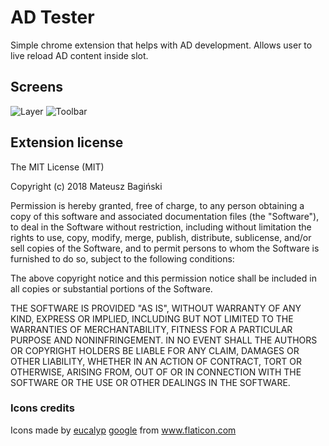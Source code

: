 # AD Tester
Simple chrome extension that helps with AD development. Allows user to live reload AD content inside slot.

## Screens
![Layer](docs/screens/layer.png?raw=true "Layer")
![Toolbar](docs/screens/toolbar.png?raw=true "Toolbar")

## Extension license
The MIT License (MIT)

Copyright (c) 2018 Mateusz Bagiński

Permission is hereby granted, free of charge, to any person obtaining a copy of this software and associated documentation files (the "Software"), to deal in the Software without restriction, including without limitation the rights to use, copy, modify, merge, publish, distribute, sublicense, and/or sell copies of the Software, and to permit persons to whom the Software is furnished to do so, subject to the following conditions:

The above copyright notice and this permission notice shall be included in all copies or substantial portions of the Software.

THE SOFTWARE IS PROVIDED "AS IS", WITHOUT WARRANTY OF ANY KIND, EXPRESS OR IMPLIED, INCLUDING BUT NOT LIMITED TO THE WARRANTIES OF MERCHANTABILITY, FITNESS FOR A PARTICULAR PURPOSE AND NONINFRINGEMENT. IN NO EVENT SHALL THE AUTHORS OR COPYRIGHT HOLDERS BE LIABLE FOR ANY CLAIM, DAMAGES OR OTHER LIABILITY, WHETHER IN AN ACTION OF CONTRACT, TORT OR OTHERWISE, ARISING FROM, OUT OF OR IN CONNECTION WITH THE SOFTWARE OR THE USE OR OTHER DEALINGS IN THE SOFTWARE.

### Icons credits
Icons made by
[eucalyp](https://www.flaticon.com/authors/eucalyp)
[google](https://www.flaticon.com/authors/google)
from www.flaticon.com
